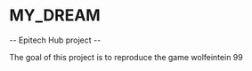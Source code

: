 # MY_DREAM

-- Epitech Hub project --

The goal of this project is to reproduce the game wolfeintein 99

